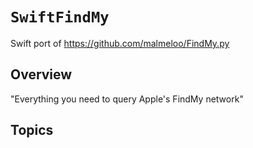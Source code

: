 # ``SwiftFindMy``

Swift port of https://github.com/malmeloo/FindMy.py

## Overview

"Everything you need to query Apple's FindMy network"

## Topics

